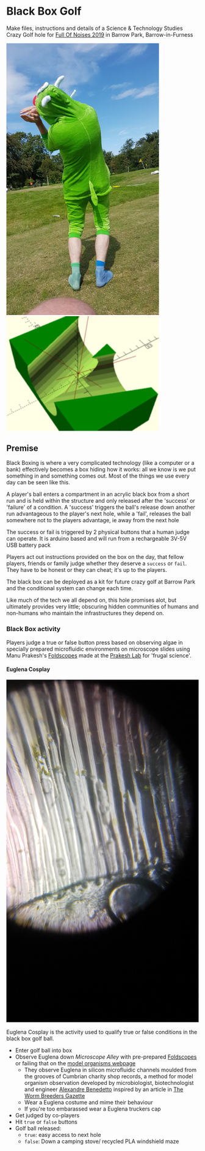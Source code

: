 # Black Box Golf
Make files, instructions and details of a Science & Technology Studies Crazy Golf hole for [Full Of Noises 2019](http://fonfestival.org/event/full-of-noises-2019-09-11-08-19/) in Barrow Park, Barrow-in-Furness

<img src="images/euglena_cosplay.jpg" width="400">
<img src="images/Model.png" width="400">

## Premise

Black Boxing is where a very complicated technology (like a computer or a bank) effectively becomes a box hiding how it works: all we know is we put something in and something comes out. Most of the things we use every day can be seen like this.

A player's ball enters a compartment in an acrylic black box from a short run and is held within the structure and only released after the 'success' or 'failure' of a condition. A 'success' triggers the ball's release down another run advantageous to the player's next hole, while a 'fail', releases the ball somewhere not to the players advantage, ie away from the next hole

The success or fail is triggered by 2 physical buttons that a human judge can operate. It is arduino based and will run from a rechargeable 3V-5V USB battery pack

Players act out instructions provided on the box on the day, that fellow players, friends or family judge whether they deserve a `success` or `fail`. They have to be honest or they can cheat; it's up to the players.

The black box can be deployed as a kit for future crazy golf at Barrow Park and the conditional system can change each time.

Like much of the tech we all depend on, this hole promises alot, but ultimately provides very little; obscuring hidden communities of humans and non-humans who maintain the infrastructures they depend on.

### Black Box activity

Players judge a true or false button press based on observing algae in specially prepared microfluidic environments on microscope slides using Manu Prakesh's [Foldscopes](https://foldscope.com) made at the [Prakesh Lab](https://web.stanford.edu/group/prakash-lab/cgi-bin/labsite/) for 'frugal science'.

#### Euglena Cosplay

<img src="images/pdms_vinyl_euglena.jpg" width="600">

Euglena Cosplay is the activity used to qualify true or false conditions in the black box golf ball.

 * Enter golf ball into box
 * Observe Euglena down *Microscope Alley* with pre-prepared [Foldscopes](https://foldscope.com) or failing that on the [model organisms webpage](https://domesticscience.org.uk/criticalkits/euglena.html)
   * They observe Euglena in silicon microfluidic channels moulded from the grooves of Cumbrian charity shop records, a method for model organism observation developed by microbiologist, biotechnologist and engineer [Alexandre Benedetto](https://www.lancaster.ac.uk/health-and-medicine/about-us/people/alexandre-benedetto) inspired by an article in [The Worm Breeders Gazette](http://wbg.wormbook.org/2017/07/18/immobilizing-nematodes-for-live-imaging-using-an-agarose-pad-generated-with-a-vinyl-record/)
    * Wear a Euglena costume and mime their behaviour
    * If you're too embarassed wear a Euglena truckers cap
 * Get judged by co-players
 * Hit `true` or `false` buttons
 * Golf ball released:
   * `true`: easy access to next hole
   * `false`: Down a camping stove/ recycled PLA windshield maze

